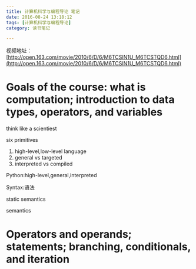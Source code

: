 ```yaml
---
title: 计算机科学与编程导论 笔记
date: 2016-08-24 13:18:12
tags: [计算机科学与编程导论]
category: 读书笔记

---
```


视频地址：[http://open.163.com/movie/2010/6/D/6/M6TCSIN1U_M6TCSTQD6.html](http://open.163.com/movie/2010/6/D/6/M6TCSIN1U_M6TCSTQD6.html)


# Goals of the course: what is computation; introduction to data types, operators, and variables

think like a scientiest

six primitives

1. high-level,low-level language
2. general vs targeted
3. interpreted vs compiled

Python:high-level,general,interpreted

Syntax:语法

static semantics

semantics

# Operators and operands; statements; branching, conditionals, and iteration
